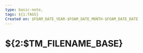 ```yaml
---
type: basic-note,
tags: ${1:TAGS}
Created on: $FOAM_DATE_YEAR-$FOAM_DATE_MONTH-$FOAM_DATE_DATE
---
```


# ${2:$TM_FILENAME_BASE}
